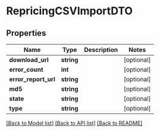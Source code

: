 # RepricingCSVImportDTO

## Properties
Name | Type | Description | Notes
------------ | ------------- | ------------- | -------------
**download_url** | **string** |  | [optional] 
**error_count** | **int** |  | [optional] 
**error_report_url** | **string** |  | [optional] 
**md5** | **string** |  | [optional] 
**state** | **string** |  | [optional] 
**type** | **string** |  | [optional] 

[[Back to Model list]](../README.md#documentation-for-models) [[Back to API list]](../README.md#documentation-for-api-endpoints) [[Back to README]](../README.md)


